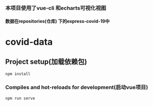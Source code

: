 ### 本项目使用了vue-cli 和echarts可视化视图

#### 数据在repositories(仓库) 下的express-covid-19中

# covid-data

## Project setup(加载依赖包)
```
npm install
```

### Compiles and hot-reloads for development(启动vue项目)

```
npm run serve
```

